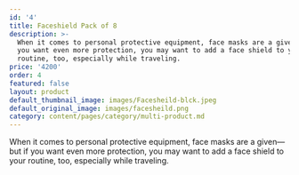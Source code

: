 ```yaml
---
id: '4'
title: Faceshield Pack of 8
description: >-
  When it comes to personal protective equipment, face masks are a given—but if
  you want even more protection, you may want to add a face shield to your
  routine, too, especially while traveling.
price: '4200'
order: 4
featured: false
layout: product
default_thumbnail_image: images/Facesheild-blck.jpeg
default_original_image: images/facesheild.png
category: content/pages/category/multi-product.md
---
```

When it comes to personal protective equipment, face masks are a given—but if you want even more protection, you may want to add a face shield to your routine, too, especially while traveling.
